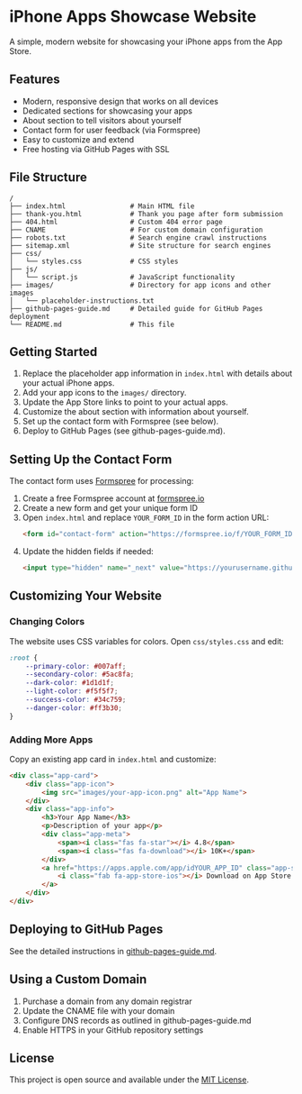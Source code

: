 # iPhone Apps Showcase Website

A simple, modern website for showcasing your iPhone apps from the App Store.

## Features

- Modern, responsive design that works on all devices
- Dedicated sections for showcasing your apps
- About section to tell visitors about yourself
- Contact form for user feedback (via Formspree)
- Easy to customize and extend
- Free hosting via GitHub Pages with SSL

## File Structure

```
/
├── index.html                # Main HTML file
├── thank-you.html            # Thank you page after form submission
├── 404.html                  # Custom 404 error page
├── CNAME                     # For custom domain configuration
├── robots.txt                # Search engine crawl instructions
├── sitemap.xml               # Site structure for search engines
├── css/
│   └── styles.css            # CSS styles
├── js/
│   └── script.js             # JavaScript functionality
├── images/                   # Directory for app icons and other images
│   └── placeholder-instructions.txt
├── github-pages-guide.md     # Detailed guide for GitHub Pages deployment
└── README.md                 # This file
```

## Getting Started

1. Replace the placeholder app information in `index.html` with details about your actual iPhone apps.
2. Add your app icons to the `images/` directory.
3. Update the App Store links to point to your actual apps.
4. Customize the about section with information about yourself.
5. Set up the contact form with Formspree (see below).
6. Deploy to GitHub Pages (see github-pages-guide.md).

## Setting Up the Contact Form

The contact form uses [Formspree](https://formspree.io) for processing:

1. Create a free Formspree account at [formspree.io](https://formspree.io)
2. Create a new form and get your unique form ID
3. Open `index.html` and replace `YOUR_FORM_ID` in the form action URL:
   ```html
   <form id="contact-form" action="https://formspree.io/f/YOUR_FORM_ID" method="POST">
   ```
4. Update the hidden fields if needed:
   ```html
   <input type="hidden" name="_next" value="https://yourusername.github.io/thank-you.html">
   ```

## Customizing Your Website

### Changing Colors

The website uses CSS variables for colors. Open `css/styles.css` and edit:

```css
:root {
    --primary-color: #007aff;
    --secondary-color: #5ac8fa;
    --dark-color: #1d1d1f;
    --light-color: #f5f5f7;
    --success-color: #34c759;
    --danger-color: #ff3b30;
}
```

### Adding More Apps

Copy an existing app card in `index.html` and customize:

```html
<div class="app-card">
    <div class="app-icon">
        <img src="images/your-app-icon.png" alt="App Name">
    </div>
    <div class="app-info">
        <h3>Your App Name</h3>
        <p>Description of your app</p>
        <div class="app-meta">
            <span><i class="fas fa-star"></i> 4.8</span>
            <span><i class="fas fa-download"></i> 10K+</span>
        </div>
        <a href="https://apps.apple.com/app/idYOUR_APP_ID" class="app-store-btn">
            <i class="fab fa-app-store-ios"></i> Download on App Store
        </a>
    </div>
</div>
```

## Deploying to GitHub Pages

See the detailed instructions in [github-pages-guide.md](github-pages-guide.md).

## Using a Custom Domain

1. Purchase a domain from any domain registrar
2. Update the CNAME file with your domain
3. Configure DNS records as outlined in github-pages-guide.md
4. Enable HTTPS in your GitHub repository settings

## License

This project is open source and available under the [MIT License](LICENSE). 